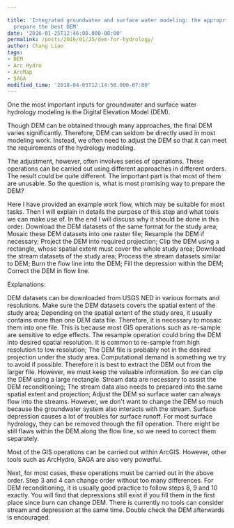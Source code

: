 ```yaml
---
 
title: 'Integrated groundwater and surface water modeling: the appropriate way to
  prepare the best DEM'
date: '2016-01-25T12:46:00.000-08:00'
permalink: /posts/2016/01/25/dem-for-hydrology/
author: Chang Liao
tags:
- DEM
- Arc Hydro
- ArcMap
- SAGA
modified_time: '2018-04-03T12:14:58.000-07:00'
---
```


One the most important inputs for groundwater and surface water hydrology modeling is the Digital Elevation Model (DEM).

Though DEM can be obtained through many approaches, the final DEM varies significantly. Therefore, DEM can seldom  be directly used in most modeling work. Instead, we often need to adjust the DEM so that it can meet the requirements of the hydrology modeling.

The adjustment, however, often involves series of operations. These operations can be carried out using different approaches in different orders. The result could be quite different. The important part is that most of them are unusable. So the question is, what is most promising way to prepare the DEM?

Here I have provided an example work flow, which may be suitable for most tasks. Then I will explain in details the purpose of this step and what tools we can make use of. In the end I will discuss why it should be done in this order.
Download the DEM datasets of the same format for the study area;
Mosaic these DEM datasets into one raster file;
Resample the DEM if necessary;
Project the DEM into required projection;
Clip the DEM using  a rectangle, whose spatial extent must cover the whole study area; 
Download the stream datasets of the study area;
Process the stream datasets similar to DEM;
Burn the flow line into the DEM;
Fill the depression within the DEM;
Correct the DEM in flow line.

Explanations:

DEM datasets can be downloaded from USGS NED in various formats and resolutions. Make sure the DEM datasets covers the spatial extent of the study area;
Depending on the spatial extent of the study area, it usually contains more than one DEM data file. Therefore, it is necessary to mosaic them into one file. This is because most GIS operations such as re-sample are sensitive to edge effects. 
The resample operation could bring the DEM into desired spatial resolution. It is common to re-sample from high resolution to low resolution;
The DEM file is probably not in the desired projection under the study area. 
Computational demand is something we try to avoid if possible. Therefore it is best to extract the DEM out from the larger file. However, we must keep the valuable information. So we can clip the DEM using a large rectangle. 
Stream data are necessary to assist the DEM reconditioning;
The stream data also needs to prepared into the same spatial extent and projection;
Adjust the DEM so surface water can always flow into the streams. However, we don't want to change the DEM so much because the groundwater system also interacts with the stream.
Surface depression causes a lot of troubles for surface runoff. For most surface hydrology, they can be removed through the fill operation.
There might be still flaws within the DEM along the flow line, so we need to correct them separately.

Most of the GIS operations can be carried out within ArcGIS. However, other tools such as ArcHydro, SAGA are also very powerful. 

Next, for most cases, these operations must be carried out in the above order. Step 3 and 4 can change order without too many differences. For DEM reconditioning, it is usually good practice to follow steps 8, 9 and 10 exactly. You will find that depressions still exist if you fill them in the first place since burn can change DEM. There is currently no tools can consider stream and depression at the same time. Double check the DEM afterwards is encouraged.









